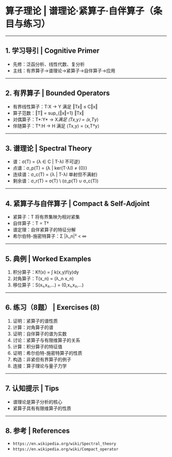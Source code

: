 # 算子理论 | 谱理论·紧算子·自伴算子（条目与练习）

---

## 1. 学习导引 | Cognitive Primer

- 先修：泛函分析、线性代数、复分析
- 主线：有界算子→谱理论→紧算子→自伴算子→应用

---

## 2. 有界算子 | Bounded Operators

- 有界线性算子：T:X → Y 满足 ‖Tx‖ ≤ C‖x‖
- 算子范数：‖T‖ = sup_{‖x‖=1} ‖Tx‖
- 对偶算子：T*:Y* → X*满足 ⟨Tx,y⟩ = ⟨x,T*y⟩
- 伴随算子：T†:H → H 满足 ⟨Tx,y⟩ = ⟨x,T†y⟩

---

## 3. 谱理论 | Spectral Theory

- 谱：σ(T) = {λ ∈ C | T-λI 不可逆}
- 点谱：σ_p(T) = {λ | ker(T-λI) ≠ {0}}
- 连续谱：σ_c(T) = {λ | T-λI 单射但不满射}
- 剩余谱：σ_r(T) = σ(T) \ (σ_p(T) ∪ σ_c(T))

---

## 4. 紧算子与自伴算子 | Compact & Self-Adjoint

- 紧算子：T 将有界集映为相对紧集
- 自伴算子：T = T†
- 谱定理：自伴紧算子的特征分解
- 希尔伯特-施密特算子：Σ |λ_n|² < ∞

---

## 5. 典例 | Worked Examples

1) 积分算子：Kf(x) = ∫ k(x,y)f(y)dy
2) 对角算子：T(x_n) = (λ_n x_n)
3) 移位算子：S(x₁,x₂,...) = (0,x₁,x₂,...)

---

## 6. 练习（8题） | Exercises (8)

1) 证明：紧算子的谱性质
2) 计算：对角算子的谱
3) 证明：自伴算子的谱为实数
4) 讨论：紧算子与有限维算子的关系
5) 计算：积分算子的特征值
6) 证明：希尔伯特-施密特算子的性质
7) 构造：非紧但有界算子的例子
8) 连接：算子理论与量子力学

---

## 7. 认知提示 | Tips

- 谱理论是算子分析的核心
- 紧算子具有有限维算子的性质

---

## 8. 参考 | References

- `https://en.wikipedia.org/wiki/Spectral_theory`
- `https://en.wikipedia.org/wiki/Compact_operator`
